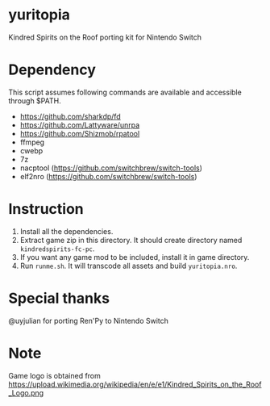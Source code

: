 # yuritopia
Kindred Spirits on the Roof porting kit for Nintendo Switch

# Dependency

This script assumes following commands are available and accessible through $PATH.

* https://github.com/sharkdp/fd
* https://github.com/Lattyware/unrpa
* https://github.com/Shizmob/rpatool
* ffmpeg
* cwebp
* 7z
* nacptool (https://github.com/switchbrew/switch-tools)
* elf2nro (https://github.com/switchbrew/switch-tools)

# Instruction

1. Install all the dependencies.
2. Extract game zip in this directory. It should create directory named `kindredspirits-fc-pc`.
3. If you want any game mod to be included, install it in game directory.
4. Run `runme.sh`. It will transcode all assets and build `yuritopia.nro`.

# Special thanks

@uyjulian for porting Ren'Py to Nintendo Switch

# Note

Game logo is obtained from https://upload.wikimedia.org/wikipedia/en/e/e1/Kindred_Spirits_on_the_Roof_Logo.png

